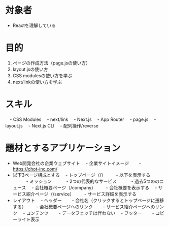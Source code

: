 # 対象者
- Reactを理解している

# 目的
1. ページの作成方法（page.jsの使い方）
2. layout.jsの使い方
3. CSS modulesの使い方を学ぶ
4. next/linkの使い方を学ぶ

# スキル
　- CSS Modules
　- next/link
　- Next.js
　- App Router
　- page.js
　- layout.js
　- Next.js CLI
　- 配列操作/reverse

# 題材とするアプリケーション
- Web開発会社の企業ウェブサイト
　- 企業サイトイメージ
　　- https://chot-inc.com/
- 以下3ページ構成とする
　- トップページ（/）
　　- 以下を表示する
　　　- ミッション
　　　- 2つの代表的なサービス
　　　- 過去5つののニュース
　- 会社概要ページ（/company）
　　- 会社概要を表示する
　- サービス紹介ページ（/service）
　　- サービス詳細を表示する
- レイアウト
　- ヘッダー
　　- 会社名（クリックするとトップページに遷移する）
　　- 会社概要ページへのリンク
　　- サービス紹介ページへのリンク
　- コンテンツ
　　- データフェッチは伴わない
　- フッター
　　- コピーライト表示